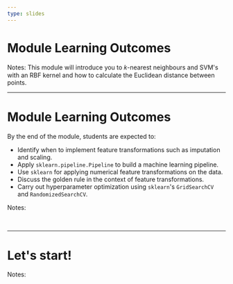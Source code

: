 ```yaml
---
type: slides
---
```


# Module Learning Outcomes

Notes:
This module will introduce you to 𝑘-nearest neighbours and SVM's with an RBF kernel and how to calculate the Euclidean distance between points.


---

# Module Learning Outcomes

By the end of the module, students are expected to:

- Identify when to implement feature transformations such as imputation and scaling.
- Apply `sklearn.pipeline.Pipeline` to build a machine learning pipeline.
- Use `sklearn` for applying numerical feature transformations on the data.
- Discuss the golden rule in the context of feature transformations.
- Carry out hyperparameter optimization using `sklearn`'s `GridSearchCV` and `RandomizedSearchCV`.


Notes: 

<br>

---

# Let's start!

Notes:

<br>
